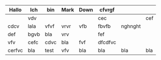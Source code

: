 | Hallo  | Ich  | bin  | Mark | Down | cfvrgf  |         |     |
| ------ | ---- | ---- | ---- | ---- | ------- | ------- | --- |
|        | vdv  |      |      |      | cec     |         | cef |
| cdcv   | lala | vfvf | vrvr | vfb  | fbvfb   | nghnght |     |
| def    | bgvb | bla  | vrv  |      | fef     |         |     |
| vfv    | cefc | cdvc | bla  | fvf  | dfcdfvc |         |     |
| cerfvc | bla  | test | vfv  | bla  | bla     | bla     | bla |
